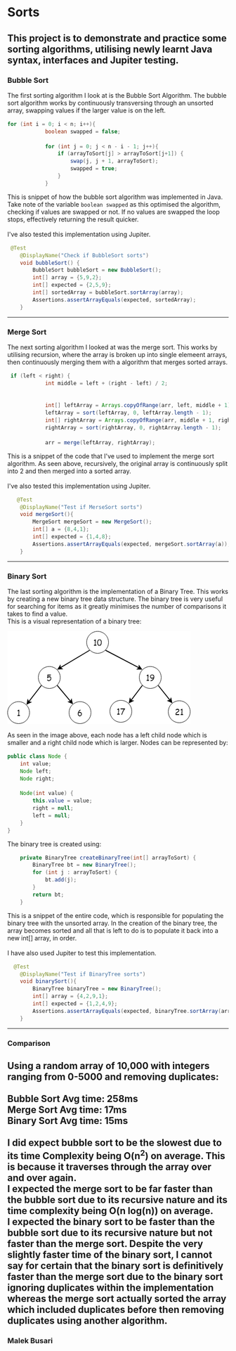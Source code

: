 # Sorts

This project is to demonstrate and practice some sorting algorithms, utilising
newly learnt Java syntax, interfaces and Jupiter testing.
---
### Bubble Sort
The first sorting algorithm I look at is the Bubble Sort Algorithm. 
The bubble sort algorithm works by continuously transversing through 
an unsorted array, swapping values if the larger value is on the left.

```java
for (int i = 0; i < n; i++){
            boolean swapped = false;

            for (int j = 0; j < n - i - 1; j++){
                if (arrayToSort[j] > arrayToSort[j+1]) {
                    swap(j, j + 1, arrayToSort);
                    swapped = true;
                }
            }
```
This is snippet of how the bubble sort algorithm was implemented in Java. Take
note of the variable `boolean swapped` as this optimised the algorithm, checking 
if values are swapped or not. If no values are swapped the loop stops, effectively
returning the result quicker. \
\
I've also tested this implementation using Jupiter.

```java
 @Test
    @DisplayName("Check if BubbleSort sorts")
    void bubbleSort() {
        BubbleSort bubbleSort = new BubbleSort();
        int[] array = {5,9,2};
        int[] expected = {2,5,9};
        int[] sortedArray = bubbleSort.sortArray(array);
        Assertions.assertArrayEquals(expected, sortedArray);
    }
```
---
### Merge Sort
The next sorting algorithm I looked at was the merge sort. This works 
by utilising recursion, where the array is broken up into single elemeent arrays,
then continuously merging them with a algorithm that merges sorted arrays.

```java
 if (left < right) {
            int middle = left + (right - left) / 2;


            int[] leftArray = Arrays.copyOfRange(arr, left, middle + 1);
            leftArray = sort(leftArray, 0, leftArray.length - 1);
            int[] rightArray = Arrays.copyOfRange(arr, middle + 1, right + 1);
            rightArray = sort(rightArray, 0, rightArray.length - 1);

            arr = merge(leftArray, rightArray);
```
This is a snippet of the code that I've used to implement the merge sort 
algorithm. As seen above, recursively, the original array is continuously
split into 2 and then merged into a sorted array.\
\
I've also tested this implementation using Jupiter.
```java
   @Test
    @DisplayName("Test if MerseSort sorts")
    void mergeSort(){
        MergeSort mergeSort = new MergeSort();
        int[] a = {8,4,1};
        int[] expected = {1,4,8};
        Assertions.assertArrayEquals(expected, mergeSort.sortArray(a));
    }
```
---
### Binary Sort
The last sorting algorithm is the implementation of a Binary Tree. This
works by creating a new binary tree data structure. The binary tree 
is very useful for searching for items as it greatly minimises the number
of comparisons it takes to find a value.\
This is a visual representation of a binary tree:


![binarytree](images/binarytree.png)

As seen in the image above, each node has a left child node which is smaller 
and a right child node which is larger. Nodes can be represented by:
```java
public class Node {
    int value;
    Node left;
    Node right;

    Node(int value) {
        this.value = value;
        right = null;
        left = null;
    }
}
```
The binary tree is created using:

```java
    private BinaryTree createBinaryTree(int[] arrayToSort) {
        BinaryTree bt = new BinaryTree();
        for (int j : arrayToSort) {
            bt.add(j);
        }
        return bt;
    }
```
This is a snippet of the entire code, which is responsible for populating the 
binary tree with the unsorted array. In the creation of the binary tree, the array
becomes sorted and all that is left to do is to populate it back into a new int[] 
array, in order.\
\
I have also used Jupiter to test this implementation.
```java
  @Test
    @DisplayName("Test if BinaryTree sorts")
    void binarySort(){
        BinaryTree binaryTree = new BinaryTree();
        int[] array = {4,2,9,1};
        int[] expected = {1,2,4,9};
        Assertions.assertArrayEquals(expected, binaryTree.sortArray(array));
    }
```


---
### Comparison

Using a random array of 10,000 with integers ranging from 0-5000 and removing
duplicates:
\
\
Bubble Sort Avg time: 258ms\
Merge Sort Avg time: 17ms\
Binary Sort Avg time: 15ms\
\
I did expect bubble sort to be the slowest due to its time Complexity being 
O(n<sup>2</sup>) on average. This is because it traverses through the array over
and over again.\
I expected the merge sort to be far faster than the bubble sort due
to its recursive nature and its time complexity being O(n log(n)) on average.\
I expected the binary sort to be faster than the bubble sort due to its recursive
nature but not faster than the merge sort. Despite the very slightly faster time
of the binary sort, I cannot say for certain that the binary sort is definitively 
faster than the merge sort due to the binary sort ignoring duplicates within the 
implementation whereas the merge sort actually sorted the array which included duplicates
before then removing duplicates using another algorithm.
---
### Malek Busari
